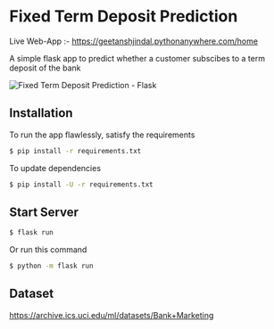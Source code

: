 # Fixed Term Deposit Prediction
Live Web-App :- https://geetanshjindal.pythonanywhere.com/home

A simple flask app to predict whether a customer subscibes to a term deposit of the bank

![Fixed Term Deposit Prediction - Flask](https://drive.google.com/uc?export=view&id=1p_rM25eYfSHJcaFFS2YuSJ3JjXAD8oY2)

## Installation

To run the app flawlessly, satisfy the requirements
```bash
$ pip install -r requirements.txt
```

To update dependencies
```bash
$ pip install -U -r requirements.txt
```

## Start Server
```bash
$ flask run
```

Or run this command 
```bash
$ python -m flask run
```

## Dataset
https://archive.ics.uci.edu/ml/datasets/Bank+Marketing
